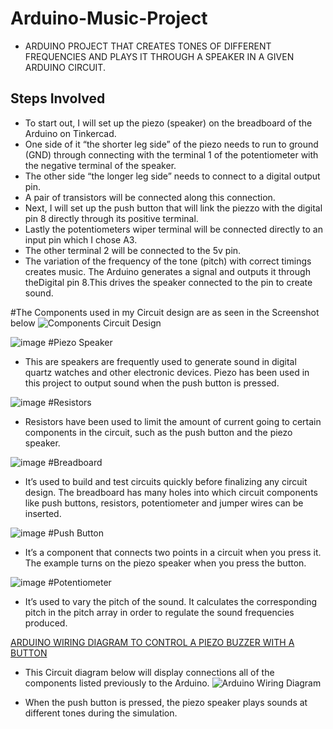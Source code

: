 # Arduino-Music-Project

* ARDUINO PROJECT THAT CREATES TONES OF DIFFERENT FREQUENCIES AND PLAYS IT THROUGH A SPEAKER IN A GIVEN ARDUINO CIRCUIT.

## Steps Involved
* To start out, I will set up the piezo (speaker) on the breadboard of the Arduino on Tinkercad.
* One side of it “the shorter leg side” of the piezo needs to run to ground (GND) through connecting with the terminal 1 of the potentiometer with the negative terminal of the speaker.
* The other side “the longer leg side” needs to connect to a digital output pin.
* A pair of transistors will be connected along this connection.
* Next, I will set up the push button that will link the piezzo with the digital pin 8 directly through its positive terminal.
* Lastly the potentiometers wiper terminal will be connected directly to an input pin which I chose A3.
* The other terminal 2 will be connected to the 5v pin.
* The variation of the frequency of the tone (pitch) with correct timings creates music. The Arduino generates a signal and outputs it through theDigital pin 8.This drives the speaker connected to the pin to create sound.

#The Components used in my Circuit design are as seen in the Screenshot below
![Components Circuit Design](https://user-images.githubusercontent.com/70195777/174504143-180fb606-8fda-46ac-9095-e8a529592ebe.png)

![image](https://user-images.githubusercontent.com/70195777/174504795-41bb1b1c-ff2c-4946-b94f-785c01b6320c.png) #Piezo Speaker
* This are speakers are frequently used to generate sound in digital quartz watches and other electronic devices. Piezo has been used in this project to output sound when the push button is pressed.

![image](https://user-images.githubusercontent.com/70195777/174504868-b5d9c080-8d89-4908-a6eb-c07d6c233a3b.png) #Resistors
* Resistors have been used to limit the amount of current going to certain components in the circuit, such as the push button and the piezo speaker.

![image](https://user-images.githubusercontent.com/70195777/174504909-18d6b397-5a2b-448c-bdd5-ab2f71ce3ab8.png) #Breadboard
* It’s used to build and test circuits quickly before finalizing any circuit design. The breadboard has many holes into which circuit components like push buttons, resistors, potentiometer and jumper wires can be inserted.

![image](https://user-images.githubusercontent.com/70195777/174504943-2ca1bf4f-7de1-44a6-aa4a-4b114ca9c4c7.png) #Push Button
* It’s a component that connects two points in a circuit when you press it. The example turns on the piezo speaker when you press the button.

![image](https://user-images.githubusercontent.com/70195777/174504970-e7a0b9fd-0126-4f35-8de6-d5dcb647aa4a.png) #Potentiometer
* It’s used to vary the pitch of the sound. It calculates the corresponding pitch in the pitch array in order to regulate the sound frequencies produced.

<u> ARDUINO WIRING DIAGRAM TO CONTROL A PIEZO BUZZER WITH A BUTTON </U>
* This Circuit diagram below will display connections all of the components listed previously to the Arduino.
![Arduino Wiring Diagram](https://user-images.githubusercontent.com/70195777/174504339-5de87f1e-9a79-4d79-91f4-a460d8a65693.png)

* When the push button is pressed, the piezo speaker plays sounds at different tones during the simulation.
